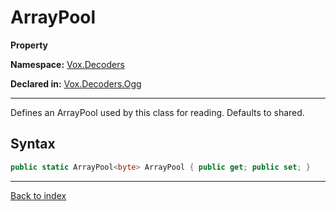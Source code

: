 # ArrayPool

**Property**

**Namespace:** [Vox.Decoders](Vox.Decoders.md)

**Declared in:** [Vox.Decoders.Ogg](Vox.Decoders.Ogg.md)

------



Defines an ArrayPool used by this class for reading.
Defaults to shared.


## Syntax

```csharp
public static ArrayPool<byte> ArrayPool { public get; public set; }
```

------

[Back to index](index.md)
